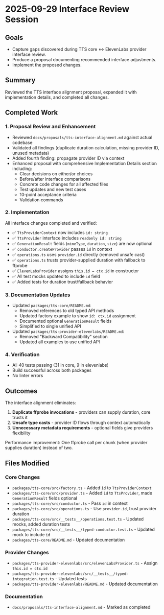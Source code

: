 # 2025-09-29 Interface Review Session

## Goals

- Capture gaps discovered during TTS core ↔ ElevenLabs provider interface review.
- Produce a proposal documenting recommended interface adjustments.
- Implement the proposed changes.

## Summary

Reviewed the TTS interface alignment proposal, expanded it with implementation details, and completed all changes.

## Completed Work

### 1. Proposal Review and Enhancement

- Reviewed `docs/proposals/tts-interface-alignment.md` against actual codebase
- Validated all findings (duplicate duration calculation, missing provider ID, unused metadata)
- Added fourth finding: propagate provider ID via context
- Enhanced proposal with comprehensive Implementation Details section including:
  - Clear decisions on either/or choices
  - Before/after interface comparisons
  - Concrete code changes for all affected files
  - Test updates and new test cases
  - 10-point acceptance criteria
  - Validation commands

### 2. Implementation

All interface changes completed and verified:

- ✅ `TtsProviderContext` now includes `id: string`
- ✅ `TtsProvider` interface includes `readonly id: string`
- ✅ `GenerationResult` fields (`mimeType`, `duration`, `size`) are now optional
- ✅ `conductor.createProvider` passes `id` in context
- ✅ `operations.ts` uses `provider.id` directly (removed unsafe cast)
- ✅ `operations.ts` trusts provider-supplied duration with fallback to ffprobe
- ✅ `ElevenLabsProvider` assigns `this.id = ctx.id` in constructor
- ✅ All test mocks updated to include `id` field
- ✅ Added tests for duration trust/fallback behavior

### 3. Documentation Updates

- Updated `packages/tts-core/README.md`:
  - Removed references to old typed API methods
  - Updated factory example to show `id: ctx.id` assignment
  - Documented optional `GenerationResult` fields
  - Simplified to single unified API
- Updated `packages/tts-provider-elevenlabs/README.md`:
  - Removed "Backward Compatibility" section
  - Updated all examples to use unified API

### 4. Verification

- All 40 tests passing (31 in core, 9 in elevenlabs)
- Build successful across both packages
- No linter errors

## Outcomes

The interface alignment eliminates:

1. **Duplicate ffprobe invocations** - providers can supply duration, core trusts it
2. **Unsafe type casts** - provider ID flows through context automatically
3. **Unnecessary metadata requirements** - optional fields give providers flexibility

Performance improvement: One ffprobe call per chunk (when provider supplies duration) instead of two.

## Files Modified

### Core Changes

- `packages/tts-core/src/factory.ts` - Added `id` to `TtsProviderContext`
- `packages/tts-core/src/provider.ts` - Added `id` to `TtsProvider`, made `GenerationResult` fields optional
- `packages/tts-core/src/conductor.ts` - Pass `id` in context
- `packages/tts-core/src/operations.ts` - Use `provider.id`, trust provider duration
- `packages/tts-core/src/__tests__/operations.test.ts` - Updated mocks, added duration tests
- `packages/tts-core/src/__tests__/typed-conductor.test.ts` - Updated mock to include `id`
- `packages/tts-core/README.md` - Updated documentation

### Provider Changes

- `packages/tts-provider-elevenlabs/src/elevenLabsProvider.ts` - Assign `this.id = ctx.id`
- `packages/tts-provider-elevenlabs/src/__tests__/typed-integration.test.ts` - Updated tests
- `packages/tts-provider-elevenlabs/README.md` - Updated documentation

### Documentation

- `docs/proposals/tts-interface-alignment.md` - Marked as completed
